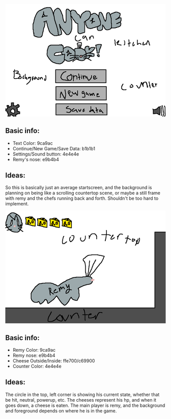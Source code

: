 ![Start-Screen mockup](https://github.com/CormacStone/GroupGame/blob/main/docs/MockUps/ssmu.png)
## Basic info:

 * Text Color: 9ca9ac
 * Continue/New Game/Save Data: b1b1b1
 * Settings/Sound button: 4e4e4e
 * Remy's nose: e9b4b4

## Ideas:
So this is basically just an average startscreen, and the background is planning on being like a scrolling countertop scene, or maybe a still frame with remy and the chefs running back and forth. Shouldn't be too hard to implement.





![HUD mockup](https://github.com/CormacStone/GroupGame/blob/main/docs/MockUps/hudm.png)
## Basic info:

 * Remy Color: 9ca9ac
 * Remy nose: e9b4b4
 * Cheese Outside/Inside: ffe700/c69900
 * Counter Color: 4e4e4e

## Ideas:
The circle in the top, left corner is showing his current state, whether that be hit, neutral, powerup, etc. The cheeses represent his hp, and when it goes down, a cheese is eaten. The main player is remy, and the background and foreground depends on where he is in the game.
